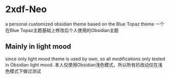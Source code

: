 # 2xdf-Neo
a personal customized obsidian theme based on the Blue Topaz theme 
一个在Blue Topaz主题基础上修改后个人使用的Obsidian主题


## Mainly in light mood
since only light mood theme is used by own, so all modifications only tested in Obsidian light mood.
本人仅使用Obsidian浅色模式，所以所有的改动仅在浅色模式下做过测试


